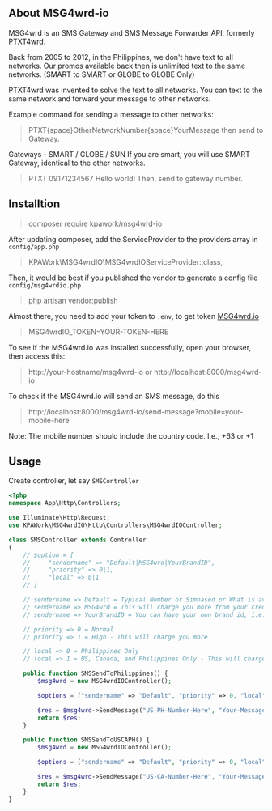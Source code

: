 ## About MSG4wrd-io
MSG4wrd is an SMS Gateway and SMS Message Forwarder API, formerly PTXT4wrd.

Back from 2005 to 2012, in the Philippines, we don't have text to all networks. Our promos available back then is unlimited text to the same networks. (SMART to SMART or GLOBE to GLOBE Only)

PTXT4wrd was invented to solve the text to all networks. You can text to the same network and forward your message to other networks.

Example command for sending a message to other networks:

> PTXT{space}OtherNetworkNumber{space}YourMessage then send to Gateway.

Gateways - SMART / GLOBE / SUN
If you are smart, you will use SMART Gateway, identical to the other networks.

> PTXT 09171234567 Hello world! Then, send to gateway number.

## Installtion

> composer require kpawork/msg4wrd-io

After updating composer, add the ServiceProvider to the providers array in `config/app.php`

> KPAWork\MSG4wrdIO\MSG4wrdIOServiceProvider::class,

Then, it would be best if you published the vendor to generate a config file `config/msg4wrdio.php`

> php artisan vendor:publish

Almost there, you need to add your token to `.env`, to get token [MSG4wrd.io](https://msg4wrd.io/)

> MSG4wrdIO_TOKEN=YOUR-TOKEN-HERE

To see if the MSG4wrd.io was installed successfully, open your browser, then access this:

> http://your-hostname/msg4wrd-io or http://localhost:8000/msg4wrd-io

To check if the MSG4wrd.io will send an SMS message, do this

> http://localhost:8000/msg4wrd-io/send-message?mobile=your-mobile-here 

Note: The mobile number should include the country code. I.e., +63 or +1


## Usage

Create controller, let say `SMSController`

```php
<?php
namespace App\Http\Controllers;

use Illuminate\Http\Request;
use KPAWork\MSG4wrdIO\Http\Controllers\MSG4wrdIOController;

class SMSController extends Controller
{
    // $option = [
    //     "sendername" => "Default|MSG4wrd|YourBrandID", 
    //     "priority" => 0|1, 
    //     "local" => 0|1
    // ]

    // sendername => Default = Typical Number or Simbased or What is available
    // sendername => MSG4wrd = This will charge you more from your credits
    // sendername => YourBrandID = You can have your own brand id, i.e.: GOOGLESMS, YAHOOMSG

    // priority => 0 = Normal
    // priority => 1 = High - This will charge you more

    // local => 0 = Philippines Only
    // local => 1 = US, Canada, and Philippines Only - This will charge you more

    public function SMSSendToPhilippines() {
        $msg4wrd = new MSG4wrdIOController();

        $options = ["sendername" => "Default", "priority" => 0, "local" => 0]

        $res = $msg4wrd->SendMessage("US-PH-Number-Here", "Your-Message-Here", $options);
        return $res;
    }

    public function SMSSendToUSCAPH() {
        $msg4wrd = new MSG4wrdIOController();

        $options = ["sendername" => "Default", "priority" => 0, "local" => 1]

        $res = $msg4wrd->SendMessage("US-CA-Number-Here", "Your-Message-Here", $options);
        return $res;
    }
}
```